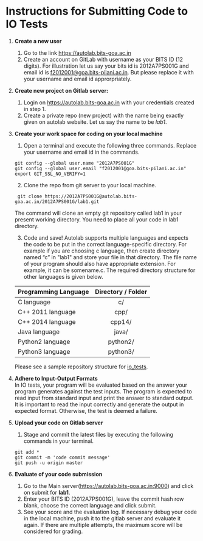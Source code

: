# Instructions for Submitting Code to IO Tests #  

1. **Create a new user**
    1. Go to the link https://autolab.bits-goa.ac.in
    2. Create an account on GitLab with username as your BITS ID (12 digits). For illustration let us say your bits id is 2012A7PS001G and email id is f2012001@goa.bits-pilani.ac.in. But please replace it with your username and email id approrpriately.  

2. **Create new project on Gitlab server:**
    1. Login on https://autolab.bits-goa.ac.in  with your credentials created in step 1.
    2. Create a private repo (new project) with the name being exactly given on autolab website. Let us say the name to be _lab1_.
 
3. **Create your work space for coding on your local machine**
    1. Open a terminal and execute the following three commands. Replace your username and email id in the commands.     
      ```shell
      git config --global user.name "2012A7PS001G" 
      git config --global user.email "f2012001@goa.bits-pilani.ac.in"
      export GIT_SSL_NO_VERIFY=1 
      ```
    2. Clone the repo from git server to your local machine.
      ```shell
       git clone https://2012A7PS001G@autolab.bits-goa.ac.in/2012A7PS001G/lab1.git
      ```
      The command will clone an empty git repository called lab1 in your present working directory. You need to place all your code in lab1 directory.

    3. Code and save! Autolab supports multiple languages and expects the code to be put in the correct language-specific directory.  For example if you are choosing c language, then create directory named “c” in "lab1" and store your file in that directory. The file name of your program should also have appropriate extension. For example, it can be somename.c. The required directory structure for other languages is given below. 
    
    | Programming Language | Directory / Folder  |
    |-------- |:----------:|
    | C language | c/ |
    | C++ 2011 language | cpp/ |
    | C++ 2014 language | cpp14/ |
    | Java language | java/ |
    | Python2 language | python2/ |
    | Python3 language | python3/ |

    Please see a sample repository structure for [io_tests](https://github.com/AutolabJS/AutolabJS/tree/master/docs/examples/io_tests/student_solution).

  
4. **Adhere to Input-Output Formats**    
    In IO tests, your program will be evaluated based on the answer your program generates against the test inputs. The program is expected  to read input from standard input and print the answer to standard output. It is important to read the input correctly and generate the output in expected format. Otherwise, the test is deemed a failure. 

5. **Upload your code on Gitlab server**    
    1. Stage and commit the latest files by executing the following commands in your terminal. 
      ```shell
      git add *
      git commit -m 'code commit message'
      git push -u origin master
      ```
 
6. **Evaluate of your code submission**
    1. Go to the Main server(https://autolab.bits-goa.ac.in:9000) and click on submit for **lab1**.
    2. Enter your BITS ID (2012A7PS001G), leave the commit hash row blank, choose the correct language and click submit. 
    3. See your score and the evaluation log. If necessary debug your code in the local machine, push it to the gitlab server and evaluate it again. If there are multiple attempts, the maximum score will be considered for grading.

